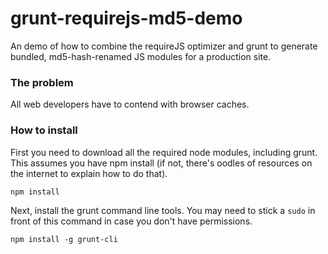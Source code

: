 # grunt-requirejs-md5-demo

An demo of how to combine the requireJS optimizer and grunt to generate bundled, md5-hash-renamed JS modules for a production site.

### The problem

All web developers have to contend with browser caches.


### How to install

First you need to download all the required node modules, including grunt. This assumes you have npm install (if not, there's oodles of resources on the internet
to explain how to do that).

`npm install`

Next, install the grunt command line tools. You may need to stick a `sudo` in front of this command in case you don't
have permissions.

`npm install -g grunt-cli`

